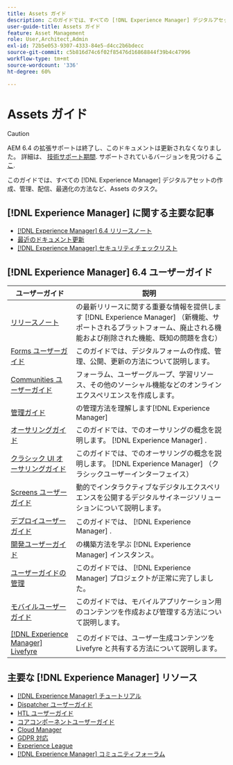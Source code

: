 ```yaml
---
title: Assets ガイド
description: このガイドでは、すべての [!DNL Experience Manager] デジタルアセットの作成、管理、配信、最適化の方法など、Assets のタスク。
user-guide-title: Assets ガイド
feature: Asset Management
role: User,Architect,Admin
exl-id: 72b5e053-9307-4333-84e5-d4cc2b6bdecc
source-git-commit: c5b816d74c6f02f85476d16868844f39b4c47996
workflow-type: tm+mt
source-wordcount: '336'
ht-degree: 60%

---
```


# Assets ガイド

>[!CAUTION]
>
>AEM 6.4 の拡張サポートは終了し、このドキュメントは更新されなくなりました。 詳細は、 [技術サポート期間](https://helpx.adobe.com/jp/support/programs/eol-matrix.html). サポートされているバージョンを見つける [ここ](https://experienceleague.adobe.com/docs/?lang=ja).

このガイドでは、すべての [!DNL Experience Manager] デジタルアセットの作成、管理、配信、最適化の方法など、Assets のタスク。

## [!DNL Experience Manager] に関する主要な記事 

* [[!DNL Experience Manager] 6.4 リリースノート](/help/release-notes/home.md)
* [最近のドキュメント更新](https://experienceleague.adobe.com/docs/experience-manager-release-information/aem-release-updates/doc-updates/documentation-updates.html?lang=ja)
* [[!DNL Experience Manager] セキュリティチェックリスト](/help/sites-administering/security-checklist.md)

## [!DNL Experience Manager] 6.4 ユーザーガイド

| ユーザーガイド | 説明 |
|--- |---|
| [リリースノート](/help/release-notes/home.md) | の最新リリースに関する重要な情報を提供します [!DNL Experience Manager] （新機能、サポートされるプラットフォーム、廃止される機能および削除された機能、既知の問題を含む） |
| [Forms ユーザーガイド](/help/forms/home.md) | このガイドでは、デジタルフォームの作成、管理、公開、更新の方法について説明します。 |
| [Communities ユーザーガイド](/help/communities/home.md) | フォーラム、ユーザーグループ、学習リソース、その他のソーシャル機能などのオンラインエクスペリエンスを作成します。 |
| [管理ガイド](/help/sites-administering/home.md) |  の管理方法を理解します[!DNL Experience Manager] |
| [オーサリングガイド](/help/sites-authoring/home.md) | このガイドでは、でのオーサリングの概念を説明します。 [!DNL Experience Manager] . |
| [クラシック UI オーサリングガイド](/help/sites-classic-ui-authoring/home.md) | このガイドでは、でのオーサリングの概念を説明します。 [!DNL Experience Manager]  （クラシックユーザーインターフェイス） |
| [Screens ユーザーガイド](https://experienceleague.adobe.com/docs/experience-manager-screens/user-guide/aem-screens-introduction.html?lang=ja) | 動的でインタラクティブなデジタルエクスペリエンスを公開するデジタルサイネージソリューションについて説明します。 |
| [デプロイユーザーガイド](/help/sites-deploying/home.md) | このガイドでは、 [!DNL Experience Manager] . |
| [開発ユーザーガイド](/help/sites-developing/home.md) | の構築方法を学ぶ [!DNL Experience Manager]  インスタンス。 |
| [ユーザーガイドの管理](/help/managing/home.md) | このガイドでは、 [!DNL Experience Manager]  プロジェクトが正常に完了しました。 |
| [モバイルユーザーガイド](/help/mobile/home.md) | このガイドでは、モバイルアプリケーション用のコンテンツを作成および管理する方法について説明します。 |
| [[!DNL Experience Manager]  Livefyre](https://experienceleague.adobe.com/docs/livefyre/using/home.html?lang=ja) | このガイドでは、ユーザー生成コンテンツを Livefyre と共有する方法について説明します。 |

## 主要な [!DNL Experience Manager] リソース

* [[!DNL Experience Manager]  チュートリアル](https://experienceleague.adobe.com/docs/experience-manager-tutorials.html?lang=ja)
* [Dispatcher ユーザーガイド](https://experienceleague.adobe.com/docs/experience-manager-dispatcher/using/dispatcher.html?lang=ja)
* [HTL ユーザーガイド](https://experienceleague.adobe.com/docs/experience-manager-htl/using/overview.html?lang=ja)
* [コアコンポーネントユーザーガイド](https://experienceleague.adobe.com/docs/experience-manager-core-components/using/introduction.html?lang=ja)
* [Cloud Manager](https://experienceleague.adobe.com/docs/experience-manager-cloud-manager/using/introduction-to-cloud-manager.html?lang=ja)
* [GDPR 対応](/help/managing/data-protection-and-privacy.md)
* [Experience League](https://experienceleague.adobe.com/?promoid=K42KVXHD&amp;mv=other&amp;lang=ja#recommended/solutions/experience-manager)
* [[!DNL Experience Manager]  コミュニティフォーラム](https://experienceleaguecommunities.adobe.com/t5/adobe-experience-manager/ct-p/adobe-experience-manager-community?profile.language=ja)
